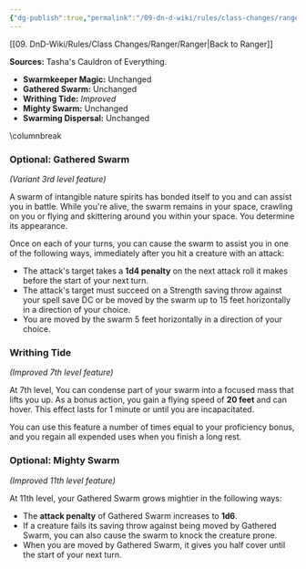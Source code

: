 ```yaml
---
{"dg-publish":true,"permalink":"/09-dn-d-wiki/rules/class-changes/ranger/swarmkeeper/","tags":["class","ranger","subclass"]}
---
```


[[09. DnD-Wiki/Rules/Class Changes/Ranger/Ranger\|Back to Ranger]]

**Sources:** Tasha's Cauldron of Everything.
* **Swarmkeeper Magic:** Unchanged
* **Gathered Swarm:** Unchanged
* **Writhing Tide:** *Improved*
* **Mighty Swarm:** Unchanged
* **Swarming Dispersal:** Unchanged

\columnbreak
### Optional: Gathered Swarm
*(Variant 3rd level feature)*

A swarm of intangible nature spirits has bonded itself to you and can assist you in battle. While you're alive, the swarm remains in your space, crawling on you or flying and skittering around you within your space. You determine its appearance.

Once on each of your turns, you can cause the swarm to assist you in one of the following ways, immediately after you hit a creature with an attack:

* The attack's target takes a **1d4 penalty** on the next attack roll it makes before the start of your next turn.
* The attack's target must succeed on a Strength saving throw against your spell save DC or be moved by the swarm up to 15 feet horizontally in a direction of your choice.
* You are moved by the swarm 5 feet horizontally in a direction of your choice.

### Writhing Tide
*(Improved 7th level feature)*

At 7th level, You can condense part of your swarm into a focused mass that lifts you up. As a bonus action, you gain a flying speed of **20 feet** and can hover. This effect lasts for 1 minute or until you are incapacitated. 

You can use this feature a number of times equal to your proficiency bonus, and you regain all expended uses when you finish a long rest.

### Optional: Mighty Swarm
*(Improved 11th level feature)*

At 11th level, your Gathered Swarm grows mightier in the following ways:

* The **attack penalty** of Gathered Swarm increases to **1d6**.
* If a creature fails its saving throw against being moved by Gathered Swarm, you can also cause the swarm to knock the creature prone.
* When you are moved by Gathered Swarm, it gives you half cover until the start of your next turn.

